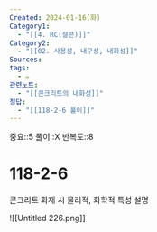 ```yaml
---
Created: 2024-01-16(화)
Category1:
  - "[[4. RC(철콘)]]"
Category2:
  - "[[02. 사용성, 내구성, 내화성]]"
Sources: 
tags:
  - ✏️
관련노트:
  - "[[콘크리트의 내화성]]"
정답:
  - "[[118-2-6 풀이]]"
---
```

중요::5
풀이::X
반복도::8

# 118-2-6
콘크리트 화재 시 물리적, 화학적 특성 설명

![[Untitled 226.png]]